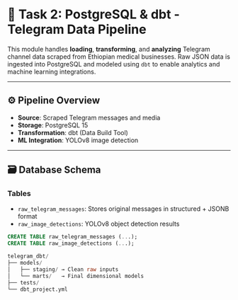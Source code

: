 # 🧩 Task 2: PostgreSQL & dbt - Telegram Data Pipeline

This module handles **loading**, **transforming**, and **analyzing** Telegram channel data scraped from Ethiopian medical businesses. Raw JSON data is ingested into PostgreSQL and modeled using `dbt` to enable analytics and machine learning integrations.

---

## ⚙️ Pipeline Overview


- **Source**: Scraped Telegram messages and media
- **Storage**: PostgreSQL 15
- **Transformation**: dbt (Data Build Tool)
- **ML Integration**: YOLOv8 image detection

---

## 🗃️ Database Schema

### Tables

- `raw_telegram_messages`: Stores original messages in structured + JSONB format
- `raw_image_detections`: YOLOv8 object detection results

```sql
CREATE TABLE raw_telegram_messages (...);
CREATE TABLE raw_image_detections (...);

telegram_dbt/
├── models/
│   ├── staging/ → Clean raw inputs
│   └── marts/   → Final dimensional models
├── tests/
└── dbt_project.yml
